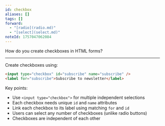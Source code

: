 ```yaml
---
id: checkbox
aliases: []
tags: []
forward:
  - "[radio](radio.md)"
  - "[select](select.md)"
noteId: 1757047062084
---
```


How do you create checkboxes in HTML forms?

---

Create checkboxes using:

```html
<input type="checkbox" id="subscribe" name="subscribe" />
<label for="subscribe">Subscribe to newsletter</label>
```

Key points:

- Use `<input type="checkbox">` for multiple independent selections
- Each checkbox needs unique `id` and `name` attributes
- Link each checkbox to its label using matching `for` and `id`
- Users can select any number of checkboxes (unlike radio buttons)
- Checkboxes are independent of each other
